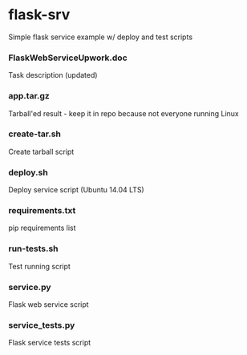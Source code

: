 # flask-srv
Simple flask service example w/ deploy and test scripts

### FlaskWebServiceUpwork.doc
Task description (updated)

### app.tar.gz
Tarball'ed result - keep it in repo because not everyone running Linux

### create-tar.sh
Create tarball script

### deploy.sh
Deploy service script (Ubuntu 14.04 LTS)

### requirements.txt
pip requirements list

### run-tests.sh
Test running script

### service.py
Flask web service script

### service_tests.py
Flask service tests script